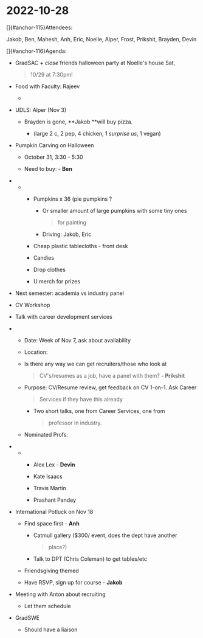 # 2022-10-28

[]{#anchor-115}Attendees:

Jakob, Ben, Mahesh, Anh, Eric, Noelle, Alper, Frost, Prikshit, Brayden,
Devin

[]{#anchor-116}Agenda:

-   GradSAC + *close* friends halloween party at Noelle's house Sat,
    > 10/29 at 7:30pm!

-   Food with Faculty: Rajeev

    -   

-   UDLS: Alper (Nov 3)

    -   Brayden is gone, **Jakob **will buy pizza.

        -   (large 2 c, 2 pep, 4 chicken, 1 *surprise us*, 1 vegan)

-   Pumpkin Carving on Halloween

    -   October 31, 3:30 - 5:30

    -   Need to buy: - **Ben**

<!-- -->

-   -   -   Pumpkins x 36 (pie pumpkins ?

            -   Or smaller amount of large pumpkins with some tiny ones
                > for painting

            -   Driving: Jakob, Eric

        -   Cheap plastic tablecloths - front desk

        -   Candies

        -   Drop clothes

        -   U merch for prizes

-   Next semester: academia vs industry panel

-   CV Workshop

-   Talk with career development services

<!-- -->

-   -   Date: Week of Nov 7, ask about availability

    -   Location:

    -   Is there any way we can get recruiters/those who look at
        > CV's/resumes as a job, have a panel with them? **- Prikshit**

    -   Purpose: CV/Resume review, get feedback on CV 1-on-1. Ask Career
        > Services if they have this already

        -   Two short talks, one from Career Services, one from
            > professor in industry.

    -   Nominated Profs:

<!-- -->

-   -   -   Alex Lex - **Devin**

        -   Kate Isaacs

        -   Travis Martin

        -   Prashant Pandey

<!-- -->

-   International Potluck on Nov 18

    -   Find space first - **Anh**

        -   Catmull gallery (\$300/ event, does the dept have another
            > place?)

        -   Talk to DPT (Chris Coleman) to get tables/etc

    -   Friendsgiving themed

    -   Have RSVP, sign up for course - **Jakob**

-   Meeting with Anton about recruiting

    -   Let them schedule

-   GradSWE

    -   Should have a liaison

